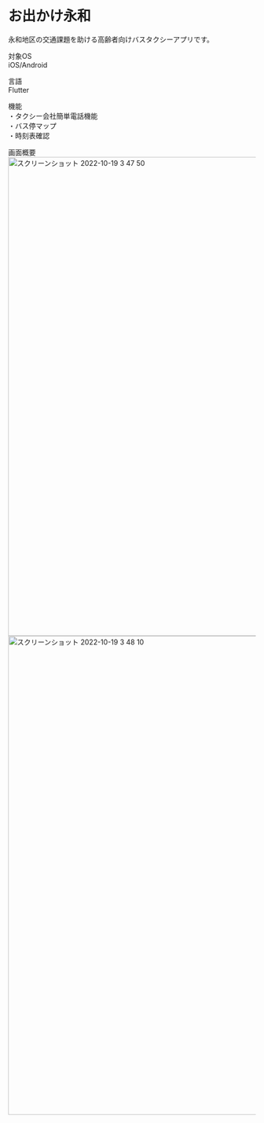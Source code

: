 # お出かけ永和

永和地区の交通課題を助ける高齢者向けバスタクシーアプリです。

対象OS  
iOS/Android

言語  
Flutter

機能  
・タクシー会社簡単電話機能  
・バス停マップ  
・時刻表確認  

画面概要
<img width="975" alt="スクリーンショット 2022-10-19 3 47 50" src="https://user-images.githubusercontent.com/87113276/196518113-8cb86efd-e4d8-4937-86d4-da3c6c5d765e.png">
<img width="975" alt="スクリーンショット 2022-10-19 3 48 10" src="https://user-images.githubusercontent.com/87113276/196518119-4dadac66-6e8e-45b3-bde9-bd5eaddefd14.png">
